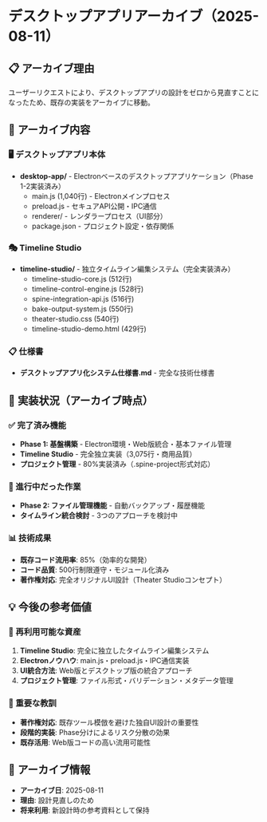 # デスクトップアプリアーカイブ（2025-08-11）

## 📋 アーカイブ理由
ユーザーリクエストにより、デスクトップアプリの設計をゼロから見直すことになったため、既存の実装をアーカイブに移動。

## 📁 アーカイブ内容

### 🖥️ デスクトップアプリ本体
- **desktop-app/** - Electronベースのデスクトップアプリケーション（Phase 1-2実装済み）
  - main.js (1,040行) - Electronメインプロセス
  - preload.js - セキュアAPI公開・IPC通信
  - renderer/ - レンダラープロセス（UI部分）
  - package.json - プロジェクト設定・依存関係

### 🎭 Timeline Studio
- **timeline-studio/** - 独立タイムライン編集システム（完全実装済み）
  - timeline-studio-core.js (512行)
  - timeline-control-engine.js (528行)  
  - spine-integration-api.js (516行)
  - bake-output-system.js (550行)
  - theater-studio.css (540行)
  - timeline-studio-demo.html (429行)

### 📋 仕様書
- **デスクトップアプリ化システム仕様書.md** - 完全な技術仕様書

## 🎯 実装状況（アーカイブ時点）

### ✅ 完了済み機能
- **Phase 1: 基盤構築** - Electron環境・Web版統合・基本ファイル管理
- **Timeline Studio** - 完全独立実装（3,075行・商用品質）
- **プロジェクト管理** - 80%実装済み（.spine-project形式対応）

### 🔄 進行中だった作業
- **Phase 2: ファイル管理機能** - 自動バックアップ・履歴機能
- **タイムライン統合検討** - 3つのアプローチを検討中

### 📊 技術成果
- **既存コード流用率**: 85%（効率的な開発）
- **コード品質**: 500行制限遵守・モジュール化済み
- **著作権対応**: 完全オリジナルUI設計（Theater Studioコンセプト）

## 💡 今後の参考価値

### 🔑 再利用可能な資産
1. **Timeline Studio**: 完全に独立したタイムライン編集システム
2. **Electronノウハウ**: main.js・preload.js・IPC通信実装
3. **UI統合方法**: Web版とデスクトップ版の統合アプローチ
4. **プロジェクト管理**: ファイル形式・バリデーション・メタデータ管理

### 🚨 重要な教訓
- **著作権対応**: 既存ツール模倣を避けた独自UI設計の重要性
- **段階的実装**: Phase分けによるリスク分散の効果
- **既存活用**: Web版コードの高い流用可能性

## 📅 アーカイブ情報
- **アーカイブ日**: 2025-08-11
- **理由**: 設計見直しのため
- **将来利用**: 新設計時の参考資料として保持